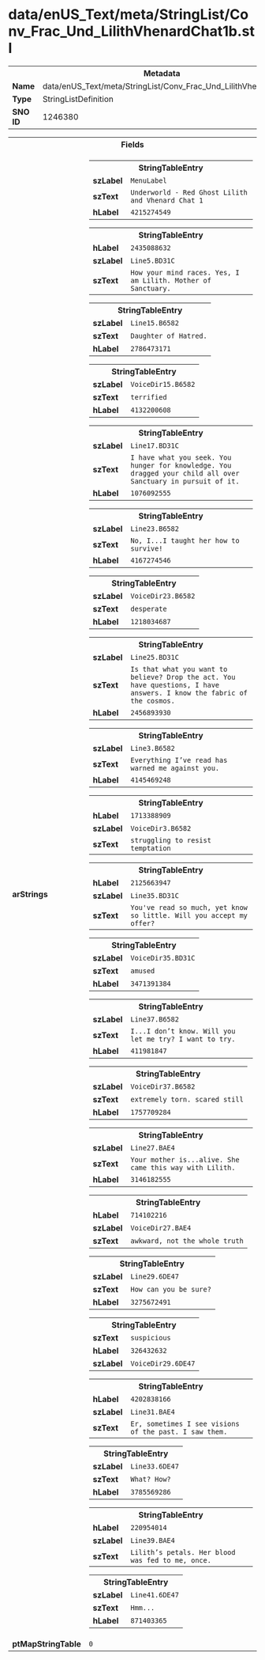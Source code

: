 <h1>data/enUS_Text/meta/StringList/Conv_Frac_Und_LilithVhenardChat1b.stl</h1><table><tr><th colspan="100%">Metadata</th></tr><tr><td><b>Name</b></td><td>data/enUS_Text/meta/StringList/Conv_Frac_Und_LilithVhenardChat1b.stl</td></tr><tr><td><b>Type</b></td><td>StringListDefinition</td></tr><tr><td><b>SNO ID</b></td><td>1246380</td></tr></table>

<table><tr><th colspan="100%">Fields</th></tr><tr><td><b>arStrings</b></td><td><table><tr><th colspan="100%">StringTableEntry</th></tr><tr><td><b>szLabel</b></td><td><code>MenuLabel</code></td></tr><tr><td><b>szText</b></td><td><code>Underworld - Red Ghost Lilith and Vhenard Chat 1</code></td></tr><tr><td><b>hLabel</b></td><td><code>4215274549</code></td></tr></table>


<table><tr><th colspan="100%">StringTableEntry</th></tr><tr><td><b>hLabel</b></td><td><code>2435088632</code></td></tr><tr><td><b>szLabel</b></td><td><code>Line5.BD31C</code></td></tr><tr><td><b>szText</b></td><td><code>How your mind races. Yes, I am Lilith. Mother of Sanctuary.</code></td></tr></table>


<table><tr><th colspan="100%">StringTableEntry</th></tr><tr><td><b>szLabel</b></td><td><code>Line15.B6582</code></td></tr><tr><td><b>szText</b></td><td><code>Daughter of Hatred.</code></td></tr><tr><td><b>hLabel</b></td><td><code>2786473171</code></td></tr></table>


<table><tr><th colspan="100%">StringTableEntry</th></tr><tr><td><b>szLabel</b></td><td><code>VoiceDir15.B6582</code></td></tr><tr><td><b>szText</b></td><td><code>terrified</code></td></tr><tr><td><b>hLabel</b></td><td><code>4132200608</code></td></tr></table>


<table><tr><th colspan="100%">StringTableEntry</th></tr><tr><td><b>szLabel</b></td><td><code>Line17.BD31C</code></td></tr><tr><td><b>szText</b></td><td><code>I have what you seek. You hunger for knowledge. You dragged your child all over Sanctuary in pursuit of it.</code></td></tr><tr><td><b>hLabel</b></td><td><code>1076092555</code></td></tr></table>


<table><tr><th colspan="100%">StringTableEntry</th></tr><tr><td><b>szLabel</b></td><td><code>Line23.B6582</code></td></tr><tr><td><b>szText</b></td><td><code>No, I...I taught her how to survive!</code></td></tr><tr><td><b>hLabel</b></td><td><code>4167274546</code></td></tr></table>


<table><tr><th colspan="100%">StringTableEntry</th></tr><tr><td><b>szLabel</b></td><td><code>VoiceDir23.B6582</code></td></tr><tr><td><b>szText</b></td><td><code>desperate</code></td></tr><tr><td><b>hLabel</b></td><td><code>1218034687</code></td></tr></table>


<table><tr><th colspan="100%">StringTableEntry</th></tr><tr><td><b>szLabel</b></td><td><code>Line25.BD31C</code></td></tr><tr><td><b>szText</b></td><td><code>Is that what you want to believe? Drop the act. You have questions, I have answers. I know the fabric of the cosmos.</code></td></tr><tr><td><b>hLabel</b></td><td><code>2456893930</code></td></tr></table>


<table><tr><th colspan="100%">StringTableEntry</th></tr><tr><td><b>szLabel</b></td><td><code>Line3.B6582</code></td></tr><tr><td><b>szText</b></td><td><code>Everything I’ve read has warned me against you.</code></td></tr><tr><td><b>hLabel</b></td><td><code>4145469248</code></td></tr></table>


<table><tr><th colspan="100%">StringTableEntry</th></tr><tr><td><b>hLabel</b></td><td><code>1713388909</code></td></tr><tr><td><b>szLabel</b></td><td><code>VoiceDir3.B6582</code></td></tr><tr><td><b>szText</b></td><td><code>struggling to resist temptation</code></td></tr></table>


<table><tr><th colspan="100%">StringTableEntry</th></tr><tr><td><b>hLabel</b></td><td><code>2125663947</code></td></tr><tr><td><b>szLabel</b></td><td><code>Line35.BD31C</code></td></tr><tr><td><b>szText</b></td><td><code>You've read so much, yet know so little. Will you accept my offer?</code></td></tr></table>


<table><tr><th colspan="100%">StringTableEntry</th></tr><tr><td><b>szLabel</b></td><td><code>VoiceDir35.BD31C</code></td></tr><tr><td><b>szText</b></td><td><code>amused</code></td></tr><tr><td><b>hLabel</b></td><td><code>3471391384</code></td></tr></table>


<table><tr><th colspan="100%">StringTableEntry</th></tr><tr><td><b>szLabel</b></td><td><code>Line37.B6582</code></td></tr><tr><td><b>szText</b></td><td><code>I...I don’t know. Will you let me try? I want to try.</code></td></tr><tr><td><b>hLabel</b></td><td><code>411981847</code></td></tr></table>


<table><tr><th colspan="100%">StringTableEntry</th></tr><tr><td><b>szLabel</b></td><td><code>VoiceDir37.B6582</code></td></tr><tr><td><b>szText</b></td><td><code>extremely torn. scared still</code></td></tr><tr><td><b>hLabel</b></td><td><code>1757709284</code></td></tr></table>


<table><tr><th colspan="100%">StringTableEntry</th></tr><tr><td><b>szLabel</b></td><td><code>Line27.BAE4</code></td></tr><tr><td><b>szText</b></td><td><code>Your mother is...alive. She came this way with Lilith.</code></td></tr><tr><td><b>hLabel</b></td><td><code>3146182555</code></td></tr></table>


<table><tr><th colspan="100%">StringTableEntry</th></tr><tr><td><b>hLabel</b></td><td><code>714102216</code></td></tr><tr><td><b>szLabel</b></td><td><code>VoiceDir27.BAE4</code></td></tr><tr><td><b>szText</b></td><td><code>awkward, not the whole truth</code></td></tr></table>


<table><tr><th colspan="100%">StringTableEntry</th></tr><tr><td><b>szLabel</b></td><td><code>Line29.6DE47</code></td></tr><tr><td><b>szText</b></td><td><code>How can you be sure?</code></td></tr><tr><td><b>hLabel</b></td><td><code>3275672491</code></td></tr></table>


<table><tr><th colspan="100%">StringTableEntry</th></tr><tr><td><b>szText</b></td><td><code>suspicious</code></td></tr><tr><td><b>hLabel</b></td><td><code>326432632</code></td></tr><tr><td><b>szLabel</b></td><td><code>VoiceDir29.6DE47</code></td></tr></table>


<table><tr><th colspan="100%">StringTableEntry</th></tr><tr><td><b>hLabel</b></td><td><code>4202838166</code></td></tr><tr><td><b>szLabel</b></td><td><code>Line31.BAE4</code></td></tr><tr><td><b>szText</b></td><td><code>Er, sometimes I see visions of the past. I saw them.</code></td></tr></table>


<table><tr><th colspan="100%">StringTableEntry</th></tr><tr><td><b>szLabel</b></td><td><code>Line33.6DE47</code></td></tr><tr><td><b>szText</b></td><td><code>What? How?</code></td></tr><tr><td><b>hLabel</b></td><td><code>3785569286</code></td></tr></table>


<table><tr><th colspan="100%">StringTableEntry</th></tr><tr><td><b>hLabel</b></td><td><code>220954014</code></td></tr><tr><td><b>szLabel</b></td><td><code>Line39.BAE4</code></td></tr><tr><td><b>szText</b></td><td><code>Lilith’s petals. Her blood was fed to me, once.</code></td></tr></table>


<table><tr><th colspan="100%">StringTableEntry</th></tr><tr><td><b>szLabel</b></td><td><code>Line41.6DE47</code></td></tr><tr><td><b>szText</b></td><td><code>Hmm...</code></td></tr><tr><td><b>hLabel</b></td><td><code>871403365</code></td></tr></table>


</td></tr><tr><td><b>ptMapStringTable</b></td><td><code>0</code></td></tr></table>

